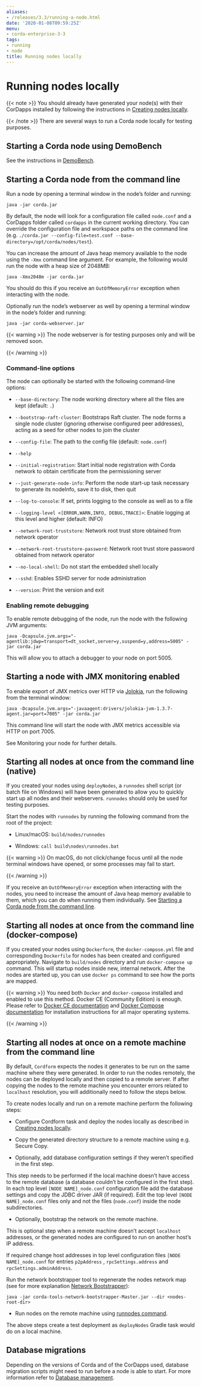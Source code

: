 ```yaml
---
aliases:
- /releases/3.3/running-a-node.html
date: '2020-01-08T09:59:25Z'
menu:
- corda-enterprise-3-3
tags:
- running
- node
title: Running nodes locally
---
```



# Running nodes locally


{{< note >}}
You should already have generated your node(s) with their CorDapps installed by following the instructions in
                [Creating nodes locally](generating-a-node.md).

{{< /note >}}
There are several ways to run a Corda node locally for testing purposes.


## Starting a Corda node using DemoBench

See the instructions in [DemoBench](demobench.md).


## Starting a Corda node from the command line

Run a node by opening a terminal window in the node’s folder and running:

```shell
java -jar corda.jar
```
By default, the node will look for a configuration file called `node.conf` and a CorDapps folder called `cordapps`
                in the current working directory. You can override the configuration file and workspace paths on the command line (e.g.
                `./corda.jar --config-file=test.conf --base-directory=/opt/corda/nodes/test`).

You can increase the amount of Java heap memory available to the node using the `-Xmx` command line argument. For
                example, the following would run the node with a heap size of 2048MB:

```shell
java -Xmx2048m -jar corda.jar
```
You should do this if you receive an `OutOfMemoryError` exception when interacting with the node.

Optionally run the node’s webserver as well by opening a terminal window in the node’s folder and running:

```shell
java -jar corda-webserver.jar
```

{{< warning >}}
The node webserver is for testing purposes only and will be removed soon.

{{< /warning >}}


### Command-line options

The node can optionally be started with the following command-line options:


* `--base-directory`: The node working directory where all the files are kept (default: `.`)


* `--bootstrap-raft-cluster`: Bootstraps Raft cluster. The node forms a single node cluster (ignoring otherwise configured peer
                            addresses), acting as a seed for other nodes to join the cluster


* `--config-file`: The path to the config file (default: `node.conf`)


* `--help`


* `--initial-registration`: Start initial node registration with Corda network to obtain certificate from the permissioning
                            server


* `--just-generate-node-info`: Perform the node start-up task necessary to generate its nodeInfo, save it to disk, then
                            quit


* `--log-to-console`: If set, prints logging to the console as well as to a file


* `--logging-level <[ERROR,WARN,INFO, DEBUG,TRACE]>`: Enable logging at this level and higher (default: INFO)


* `--network-root-truststore`: Network root trust store obtained from network operator


* `--network-root-truststore-password`: Network root trust store password obtained from network operator


* `--no-local-shell`: Do not start the embedded shell locally


* `--sshd`: Enables SSHD server for node administration


* `--version`: Print the version and exit



### Enabling remote debugging

To enable remote debugging of the node, run the node with the following JVM arguments:

`java -Dcapsule.jvm.args="-agentlib:jdwp=transport=dt_socket,server=y,suspend=y,address=5005" -jar corda.jar`

This will allow you to attach a debugger to your node on port 5005.


## Starting a node with JMX monitoring enabled

To enable export of JMX metrics over HTTP via [Jolokia](https://jolokia.org/), run the following from the terminal window:

`java -Dcapsule.jvm.args="-javaagent:drivers/jolokia-jvm-1.3.7-agent.jar=port=7005" -jar corda.jar`

This command line will start the node with JMX metrics accessible via HTTP on port 7005.

See Monitoring your node for further details.


## Starting all nodes at once from the command line (native)

If you created your nodes using `deployNodes`, a `runnodes` shell script (or batch file on Windows) will have been
                generated to allow you to quickly start up all nodes and their webservers. `runnodes` should only be used for testing
                purposes.

Start the nodes with `runnodes` by running the following command from the root of the project:


* Linux/macOS: `build/nodes/runnodes`


* Windows: `call build\nodes\runnodes.bat`



{{< warning >}}
On macOS, do not click/change focus until all the node terminal windows have opened, or some processes may
                    fail to start.

{{< /warning >}}

If you receive an `OutOfMemoryError` exception when interacting with the nodes, you need to increase the amount of
                Java heap memory available to them, which you can do when running them individually. See
                [Starting a Corda node from the command line](#starting-an-individual-corda-node).


## Starting all nodes at once from the command line (docker-compose)

If you created your nodes using `Dockerform`, the `docker-compose.yml` file and corresponding `Dockerfile` for
                nodes has been created and configured appropriately. Navigate to `build/nodes` directory and run `docker-compose up`
                command. This will startup nodes inside new, internal network.
                After the nodes are started up, you can use `docker ps` command to see how the ports are mapped.


{{< warning >}}
You need both `Docker` and `docker-compose` installed and enabled to use this method. Docker CE
                    (Community Edition) is enough. Please refer to [Docker CE documentation](https://www.docker.com/community-edition)
                    and [Docker Compose documentation](https://docs.docker.com/compose/install/) for installation instructions for all
                    major operating systems.

{{< /warning >}}


## Starting all nodes at once on a remote machine from the command line

By default, `Cordform` expects the nodes it generates to be run on the same machine where they were generated.
                In order to run the nodes remotely, the nodes can be deployed locally and then copied to a remote server.
                If after copying the nodes to the remote machine you encounter errors related to `localhost` resolution, you will additionally need to follow the steps below.

To create nodes locally and run on a remote machine perform the following steps:


* Configure Cordform task and deploy the nodes locally as described in [Creating nodes locally](generating-a-node.md).


* Copy the generated directory structure to a remote machine using e.g. Secure Copy.


* Optionally, add database configuration settings if they weren’t specified in the first step.

This step needs to be performed if the local machine doesn’t have access to the remote database (a database couldn’t be configured in the first step).
                        In each top level `[NODE NAME]_node.conf` configuration file add the database settings and copy the JDBC driver JAR (if required).
                        Edit the top level `[NODE NAME]_node.conf` files only and not the files (`node.conf`) inside the node subdirectories.


* Optionally, bootstrap the network on the remote machine.

This is optional step when a remote machine doesn’t accept `localhost` addresses, or the generated nodes are configured to run on another host’s IP address.

If required change host addresses in top level configuration files `[NODE NAME]_node.conf` for entries `p2pAddress` , `rpcSettings.address` and  `rpcSettings.adminAddress`.

Run the network bootstrapper tool to regenerate the nodes network map (see for more explanation [Network Bootstrapper](network-bootstrapper.md)):

`java -jar corda-tools-network-bootstrapper-Master.jar --dir <nodes-root-dir>`


* Run nodes on the remote machine using [runnodes command](#starting-all-nodes-at-once).


The above steps create a test deployment as `deployNodes` Gradle task would do on a local machine.


## Database migrations

Depending on the versions of Corda and of the CorDapps used, database migration scripts might need to run before a node is able to start.
                For more information refer to [Database management](database-management.md).


